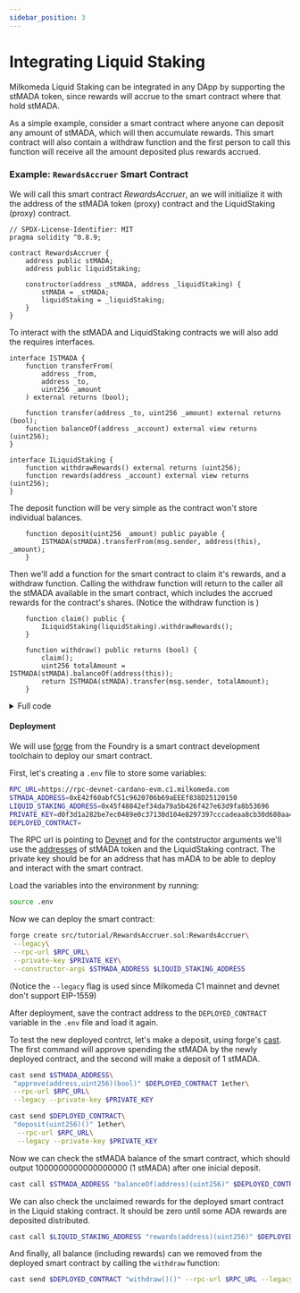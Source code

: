 ```yaml
---
sidebar_position: 3
---
```


# Integrating Liquid Staking


Milkomeda Liquid Staking can be integrated in any DApp by supporting the stMADA token, since rewards will accrue to the smart contract where that hold stMADA.

As a simple example, consider a smart contract where anyone can deposit any amount of stMADA, which will then accumulate rewards. This smart contract will also contain a withdraw function and the first person to call this function will receive all the amount deposited plus rewards accrued.

### Example: `RewardsAccruer` Smart Contract


We will call this smart contract _RewardsAccruer_, an we will initialize it with the address of the stMADA token (proxy) contract and the LiquidStaking (proxy) contract.

```solidity
// SPDX-License-Identifier: MIT
pragma solidity ^0.8.9;

contract RewardsAccruer {
    address public stMADA;
    address public liquidStaking;

    constructor(address _stMADA, address _liquidStaking) {
        stMADA = _stMADA;
        liquidStaking = _liquidStaking;
    }
}
```

To interact with the stMADA and LiquidStaking contracts we will also add the requires interfaces.

```solidity
interface ISTMADA {
    function transferFrom(
        address _from,
        address _to,
        uint256 _amount
    ) external returns (bool);

    function transfer(address _to, uint256 _amount) external returns (bool);
    function balanceOf(address _account) external view returns (uint256);
}

interface ILiquidStaking {
    function withdrawRewards() external returns (uint256);
    function rewards(address _account) external view returns (uint256);
}
```


The deposit function will be very simple as the contract won't store individual balances.

```solidity
    function deposit(uint256 _amount) public payable {
        ISTMADA(stMADA).transferFrom(msg.sender, address(this), _amount);
    }
```


Then we'll add a function for the smart contract to claim it's rewards, and a withdraw function.
Calling the withdraw function will return to the caller all the stMADA available in the smart contract, which includes the accrued rewards for the contract's shares.
(Notice the withdraw function is )


```solidity
    function claim() public {
        ILiquidStaking(liquidStaking).withdrawRewards();
    }

    function withdraw() public returns (bool) {
        claim();
        uint256 totalAmount = ISTMADA(stMADA).balanceOf(address(this));
        return ISTMADA(stMADA).transfer(msg.sender, totalAmount);
    }
```

<details><summary>
Full code
</summary>
<p>

```solidity
// SPDX-License-Identifier: MIT
pragma solidity ^0.8.9;

interface ISTMADA {
    function transferFrom(
        address _from,
        address _to,
        uint256 _amount
    ) external returns (bool);

    function transfer(address _to, uint256 _amount) external returns (bool);
    function balanceOf(address _account) external view returns (uint256);
}

interface ILiquidStaking {
    function withdrawRewards() external returns (uint256);
    function rewards(address _account) external view returns (uint256);
}

contract RewardsAccruer {
    address public stMADA;
    address public liquidStaking;

    constructor(address _stMADA, address _liquidStaking) {
        stMADA = _stMADA;
        liquidStaking = _liquidStaking;
    }

    function deposit(uint256 _amount) public payable {
        ISTMADA(stMADA).transferFrom(msg.sender, address(this), _amount);
    }

    function claim() public {
        ILiquidStaking(liquidStaking).withdrawRewards();
    }

    function withdraw() public returns (bool) {
        claim();
        uint256 totalAmount = ISTMADA(stMADA).balanceOf(address(this));
        return ISTMADA(stMADA).transfer(msg.sender, totalAmount);
    }
}

```
</p>
</details>


#### Deployment 

We will use [forge](https://book.getfoundry.sh/reference/forge/forge-create) from the Foundry is a smart contract development toolchain to deploy our smart contract.

First, let's creating a `.env` file to store some variables:

```bash
RPC_URL=https://rpc-devnet-cardano-evm.c1.milkomeda.com
STMADA_ADDRESS=0xE42f60abfC51c9620706b69aEEEf838D25120150
LIQUID_STAKING_ADDRESS=0x45f48842ef34da79a5b426f427e63d9fa8b53696
PRIVATE_KEY=d0f3d1a282be7ec0489e0c37130d104e8297397cccadeaa8cb30d680aa48a128
DEPLOYED_CONTRACT=
```


The RPC url is pointing to [Devnet](/cardano/for-developers/overview) and for the contstructor arguments we'll use the [addresses](/cardano/liquid-staking/for_developers/deployed_contracts) of stMADA token and the LiquidStaking contract. The private key should be for an address that has mADA to be able to deploy and interact with the smart contract.

Load the variables into the environment by running:

```bash
source .env
```



Now we can deploy the smart contract:

```bash
forge create src/tutorial/RewardsAccruer.sol:RewardsAccruer\
 --legacy\
 --rpc-url $RPC_URL\
 --private-key $PRIVATE_KEY\
 --constructor-args $STMADA_ADDRESS $LIQUID_STAKING_ADDRESS
```

(Notice the `--legacy` flag is used since Milkomeda C1 mainnet and devnet don't support EIP-1559)

After deployment, save the contract address to the `DEPLOYED_CONTRACT` variable in the `.env` file and load it again.




To test the new deployed contrct, let's make a deposit, using forge's [cast](https://book.getfoundry.sh/reference/cast/cast). The first command will approve spending the stMADA by the newly deployed contract, and the second will make a deposit of 1 stMADA.

```bash
cast send $STMADA_ADDRESS\
 "approve(address,uint256)(bool)" $DEPLOYED_CONTRACT 1ether\
 --rpc-url $RPC_URL\
 --legacy --private-key $PRIVATE_KEY

cast send $DEPLOYED_CONTRACT\
 "deposit(uint256)()" 1ether\
  --rpc-url $RPC_URL\
  --legacy --private-key $PRIVATE_KEY
```

Now we can check the stMADA balance of the smart contract, which should output 1000000000000000000 (1 stMADA) after one inicial deposit.

```bash
cast call $STMADA_ADDRESS "balanceOf(address)(uint256)" $DEPLOYED_CONTRACT --rpc-url $RPC_URL
```

We can also check the unclaimed rewards for the deployed smart contract in the Liquid staking contract. It should be zero until some ADA rewards are deposited distributed.

```bash
cast call $LIQUID_STAKING_ADDRESS "rewards(address)(uint256)" $DEPLOYED_CONTRACT --rpc-url $RPC_URL
```

And finally, all balance (including rewards) can we removed from the deployed smart contract by calling the `withdraw` function:


```bash
cast send $DEPLOYED_CONTRACT "withdraw()()" --rpc-url $RPC_URL --legacy --private-key $PRIVATE_KEY
```

















